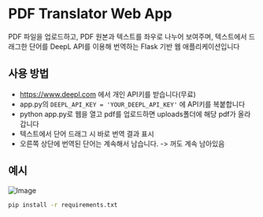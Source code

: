 # PDF Translator Web App

PDF 파일을 업로드하고, PDF 원본과 텍스트를 좌우로 나누어 보여주며, 텍스트에서 드래그한 단어를 DeepL API를 이용해 번역하는 Flask 기반 웹 애플리케이션입니다


## 사용 방법
- https://www.deepl.com 에서 개인 API키를 받습니다(무료)
- app.py의 `DEEPL_API_KEY = 'YOUR_DEEPL_API_KEY'` 에 API키를 복붙합니다
- python app.py로 웹을 열고 pdf를 업로드하면 uploads폴더에 해당 pdf가 올라갑니다
- 텍스트에서 단어 드래그 시 바로 번역 결과 표시
- 오른쪽 상단에 번역된 단어는 계속해서 남습니다. -> 꺼도 계속 남아있음
## 예시
![Image](https://github.com/user-attachments/assets/421bd8ac-e54f-4ef2-8b33-2e921dfb2b0e)



```bash
pip install -r requirements.txt
